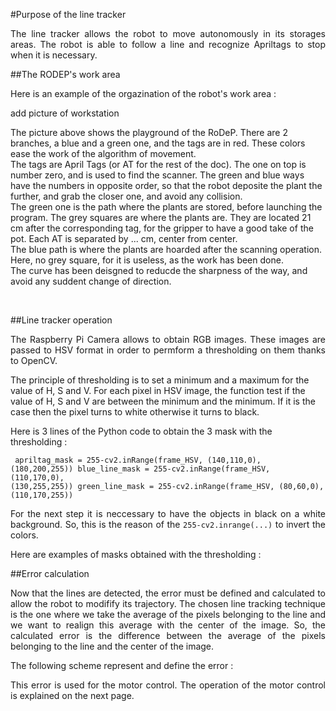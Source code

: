#Purpose of the line tracker

<p align = justify>The line tracker allows the robot to move autonomously in its storages areas. The robot is able to follow a line and recognize Apriltags to stop when it is necessary.</p>

##The RODEP's work area

<p align = justify>Here is an example of the orgazination of the robot's work area :<br/>

add picture of workstation

The picture above shows the playground of the RoDeP. There are 2 branches, a blue and a green one, and the tags are in red. These colors ease the work of the algorithm of movement.<br/>
The tags are April Tags (or AT for the rest of the doc). The one on top is number zero, and is used to find the scanner. The green and blue ways have the numbers in opposite order, so that the robot deposite the plant the further, and grab the closer one, and avoid any collision.<br/>
The green one is the path where the plants are stored, before launching the program. The grey squares are where the plants are. They are located 21 cm after the corresponding tag, for the gripper to have a good take of the pot. Each AT is separated by ... cm, center from center.<br/>
The blue path is where the plants are hoarded after the scanning operation. Here, no grey square, for it is useless, as the work has been done.<br/>
The curve has been deisgned to reducde the sharpness of the way, and avoid any suddent change of direction.<br/></p>

<br/></p>


##Line tracker operation

<p align = justify>The Raspberry Pi Camera allows to obtain RGB images. These images are passed to HSV format in order to permform a thresholding on them thanks to OpenCV.<br/>

The principle of thresholding is to set a minimum and a maximum for the value of H, S and V. For each pixel in HSV image, the function test if the value of H, S and V are between the minimum and the minimum. If it is the case then the pixel turns to white otherwise it turns to black.<br/>

Here is 3 lines of the Python code to obtain the 3 mask with the thresholding :<br/></p>

<code> apriltag\_mask = 255-cv2.inRange(frame\_HSV, (140,110,0), (180,200,255)) 
blue\_line\_mask = 255-cv2.inRange(frame\_HSV, (110,170,0), (130,255,255)) 
green\_line\_mask = 255-cv2.inRange(frame\_HSV, (80,60,0), (110,170,255)) </code>

<p align = justify>For the next step it is neccessary to have the objects in black on a white background. So, this is the reason of the <code>255-cv2.inrange(...)</code> to invert the colors.<br/>

Here are examples of masks obtained with the thresholding :<br/></p>

##Error calculation

<p align = justify>Now that the lines are detected, the error must be defined and calculated to allow the robot to modifify its trajectory. The chosen line tracking technique is the one where we take the average of the pixels belonging to the line and we want to realign this average with the center of the image. So, the calculated error is the difference between the average of the pixels belonging to the line and the center of the image.<br/>

The following scheme represent and define the error :<br/>

<p align = justify>This error is used for the motor control. The operation of the motor control is explained on the next page.<br/></p>

